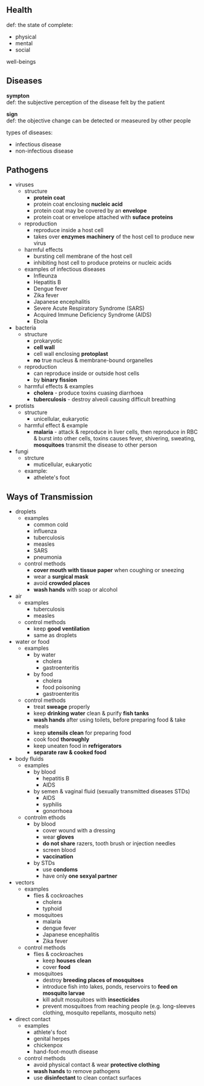 ## Health
def: the state of complete:

- physical
- mental
- social  

well-beings  

## Diseases
**sympton**  
def: the subjective perception of the disease felt by the patient  

**sign**  
def: the objective change can be detected or measeured by other people  

types of diseases:
- infectious disease
- non-infectious disease

## Pathogens
- viruses
	- structure
		- **protein coat**
		- protein coat enclosing **nucleic acid**
		- protein coat may be covered by an **envelope**
		- protein coat or envelope attached with **suface proteins**  
	- reproduction
		- reproduce inside a host cell
		- takes over **enzymes machinery** of the host cell to produce new virus
	- harmful effects
		- bursting cell membrane of the host cell
		- inhibiting host cell to produce proteins or nucleic acids
	- examples of infectious diseases
		- Infleunza
		- Hepatitis B
		- Dengue fever
		- Zika fever
		- Japanese encephalitis
		- Severe Acute Respiratory Syndrome (SARS)
		- Acquired Immune Deficiency Syndrome (AIDS)
		- Ebola
- bacteria
	- structure
		- prokaryotic
		- **cell wall**
		- cell wall enclosing **protoplast**
		- **no** true nucleus & membrane-bound organelles
	- reproduction
		- can reproduce inside or outside host cells
		- by **binary fission**
	- harmful effects & examples
		- **cholera** - produce toxins cuasing diarrhoea
		- **tuberculosis** - destroy alveoli causing difficult breathing
- protists
	- structure
		- unicellular, eukaryotic
	- harmful effect & example
		- **malaria** - attack & reproduce in liver cells, then reproduce in RBC & burst into other cells, toxins causes fever, shivering, sweating, **mosquitoes** transmit the disease to other person
- fungi
	- strcture
		- muticellular, eukaryotic
	- example:
		- athelete's foot

## Ways of Transmission
- droplets
	- examples
		- common cold
		- influenza
		- tuberculosis
		- measles
		- SARS
		- pneumonia
	- control methods
		- **cover mouth with tissue paper** when coughing or sneezing
		- wear a **surgical mask**
		- avoid **crowded places**
		- **wash hands** with soap or alcohol
- air
	- examples
		- tuberculosis
		- measles
	- control methods
		- keep **good ventilation**
		- same as droplets
- water or food
	- examples
		- by water
			- cholera
			- gastroenteritis
		- by food
			- cholera
			- food poisoning
			- gastroenteritis
	- control methods
		- treat **sweage** properly
		- keep **drinking water** clean & purify **fish tanks**
		- **wash hands** after using toilets, before preparing food & take meals
		- keep **utensils clean** for preparing food
		- cook food **thoroughly**
		- keep uneaten food in **refrigerators**
		- **separate raw & cooked food**
- body fluids
	- examples
		- by blood
			- hepatitis B
			- AIDS
		- by semen & vaginal fluid (sexually transmitted diseases STDs)
			- AIDS
			- syphilis
			- gonorrhoea
	- controlm ethods
		- by blood
			- cover wound with a dressing
			- wear **gloves**
			- **do not share** razers, tooth brush or injection needles
			- screen blood
			- **vaccination**
		- by STDs
			- use **condoms**
			- have only **one sexyal partner**
- vectors
	- examples
		- flies & cockroaches
			- cholera
			- typhoid
		- mosquitoes
			- malaria
			- dengue fever
			- Japanese encephalitis
			- Zika fever
	- control methods
		- flies & cockroaches
			- keep **houses clean**
			- cover **food** 
		- mosquitoes
			- destroy **breeding places of mosquitoes**
			- introduce fish into lakes, ponds, reservoirs to **feed on mosquito larvae**
			- kill adult mosquitoes with **insecticides**
			- prevent mosquitoes from reaching people (e.g. long-sleeves clothing, mosquito repellants, mosquito nets)
- direct contact
	- examples
		- athlete's foot
		- genital herpes
		- chickenpox
		- hand-foot-mouth disease
	- control methods
		- avoid physical contact & wear **protective clothing**
		- **wash hands** to remove pathogens
		- use **disinfectant** to clean contact surfaces
